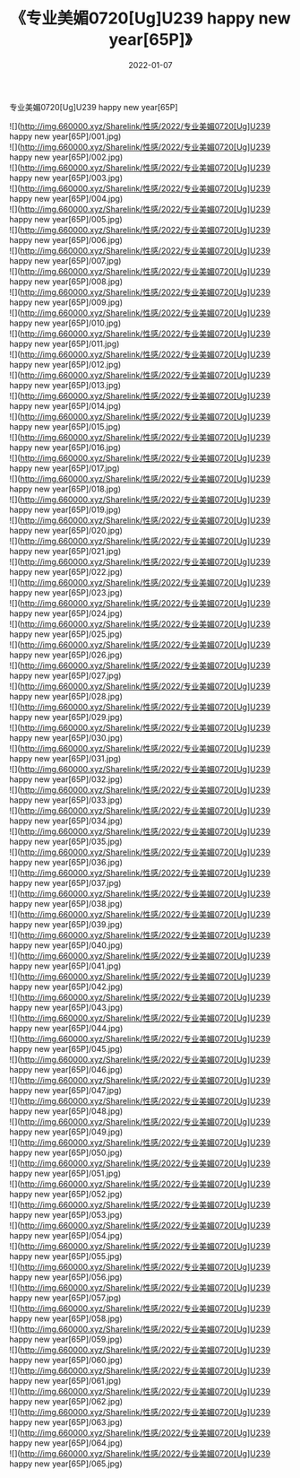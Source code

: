 ﻿---
layout: post
title:  《专业美媚0720[Ug]U239 happy new year[65P]》
date:   2022-01-07
img: http://img.660000.xyz/Sharelink/性感/2022/专业美媚0720[Ug]U239 happy new year[65P]/000.jpg
categories: [美女, 清纯, 唯美]
---

专业美媚0720[Ug]U239 happy new year[65P]

  ![](http://img.660000.xyz/Sharelink/性感/2022/专业美媚0720[Ug]U239 happy new year[65P]/001.jpg) <br> ![](http://img.660000.xyz/Sharelink/性感/2022/专业美媚0720[Ug]U239 happy new year[65P]/002.jpg) <br> ![](http://img.660000.xyz/Sharelink/性感/2022/专业美媚0720[Ug]U239 happy new year[65P]/003.jpg) <br> ![](http://img.660000.xyz/Sharelink/性感/2022/专业美媚0720[Ug]U239 happy new year[65P]/004.jpg) <br> ![](http://img.660000.xyz/Sharelink/性感/2022/专业美媚0720[Ug]U239 happy new year[65P]/005.jpg) <br> ![](http://img.660000.xyz/Sharelink/性感/2022/专业美媚0720[Ug]U239 happy new year[65P]/006.jpg) <br> ![](http://img.660000.xyz/Sharelink/性感/2022/专业美媚0720[Ug]U239 happy new year[65P]/007.jpg) <br> ![](http://img.660000.xyz/Sharelink/性感/2022/专业美媚0720[Ug]U239 happy new year[65P]/008.jpg) <br> ![](http://img.660000.xyz/Sharelink/性感/2022/专业美媚0720[Ug]U239 happy new year[65P]/009.jpg) <br> ![](http://img.660000.xyz/Sharelink/性感/2022/专业美媚0720[Ug]U239 happy new year[65P]/010.jpg) <br> ![](http://img.660000.xyz/Sharelink/性感/2022/专业美媚0720[Ug]U239 happy new year[65P]/011.jpg) <br> ![](http://img.660000.xyz/Sharelink/性感/2022/专业美媚0720[Ug]U239 happy new year[65P]/012.jpg) <br> ![](http://img.660000.xyz/Sharelink/性感/2022/专业美媚0720[Ug]U239 happy new year[65P]/013.jpg) <br> ![](http://img.660000.xyz/Sharelink/性感/2022/专业美媚0720[Ug]U239 happy new year[65P]/014.jpg) <br> ![](http://img.660000.xyz/Sharelink/性感/2022/专业美媚0720[Ug]U239 happy new year[65P]/015.jpg) <br> ![](http://img.660000.xyz/Sharelink/性感/2022/专业美媚0720[Ug]U239 happy new year[65P]/016.jpg) <br> ![](http://img.660000.xyz/Sharelink/性感/2022/专业美媚0720[Ug]U239 happy new year[65P]/017.jpg) <br> ![](http://img.660000.xyz/Sharelink/性感/2022/专业美媚0720[Ug]U239 happy new year[65P]/018.jpg) <br> ![](http://img.660000.xyz/Sharelink/性感/2022/专业美媚0720[Ug]U239 happy new year[65P]/019.jpg) <br> ![](http://img.660000.xyz/Sharelink/性感/2022/专业美媚0720[Ug]U239 happy new year[65P]/020.jpg) <br> ![](http://img.660000.xyz/Sharelink/性感/2022/专业美媚0720[Ug]U239 happy new year[65P]/021.jpg) <br> ![](http://img.660000.xyz/Sharelink/性感/2022/专业美媚0720[Ug]U239 happy new year[65P]/022.jpg) <br> ![](http://img.660000.xyz/Sharelink/性感/2022/专业美媚0720[Ug]U239 happy new year[65P]/023.jpg) <br> ![](http://img.660000.xyz/Sharelink/性感/2022/专业美媚0720[Ug]U239 happy new year[65P]/024.jpg) <br> ![](http://img.660000.xyz/Sharelink/性感/2022/专业美媚0720[Ug]U239 happy new year[65P]/025.jpg) <br> ![](http://img.660000.xyz/Sharelink/性感/2022/专业美媚0720[Ug]U239 happy new year[65P]/026.jpg) <br> ![](http://img.660000.xyz/Sharelink/性感/2022/专业美媚0720[Ug]U239 happy new year[65P]/027.jpg) <br> ![](http://img.660000.xyz/Sharelink/性感/2022/专业美媚0720[Ug]U239 happy new year[65P]/028.jpg) <br> ![](http://img.660000.xyz/Sharelink/性感/2022/专业美媚0720[Ug]U239 happy new year[65P]/029.jpg) <br> ![](http://img.660000.xyz/Sharelink/性感/2022/专业美媚0720[Ug]U239 happy new year[65P]/030.jpg) <br> ![](http://img.660000.xyz/Sharelink/性感/2022/专业美媚0720[Ug]U239 happy new year[65P]/031.jpg) <br> ![](http://img.660000.xyz/Sharelink/性感/2022/专业美媚0720[Ug]U239 happy new year[65P]/032.jpg) <br> ![](http://img.660000.xyz/Sharelink/性感/2022/专业美媚0720[Ug]U239 happy new year[65P]/033.jpg) <br> ![](http://img.660000.xyz/Sharelink/性感/2022/专业美媚0720[Ug]U239 happy new year[65P]/034.jpg) <br> ![](http://img.660000.xyz/Sharelink/性感/2022/专业美媚0720[Ug]U239 happy new year[65P]/035.jpg) <br> ![](http://img.660000.xyz/Sharelink/性感/2022/专业美媚0720[Ug]U239 happy new year[65P]/036.jpg) <br> ![](http://img.660000.xyz/Sharelink/性感/2022/专业美媚0720[Ug]U239 happy new year[65P]/037.jpg) <br> ![](http://img.660000.xyz/Sharelink/性感/2022/专业美媚0720[Ug]U239 happy new year[65P]/038.jpg) <br> ![](http://img.660000.xyz/Sharelink/性感/2022/专业美媚0720[Ug]U239 happy new year[65P]/039.jpg) <br> ![](http://img.660000.xyz/Sharelink/性感/2022/专业美媚0720[Ug]U239 happy new year[65P]/040.jpg) <br> ![](http://img.660000.xyz/Sharelink/性感/2022/专业美媚0720[Ug]U239 happy new year[65P]/041.jpg) <br> ![](http://img.660000.xyz/Sharelink/性感/2022/专业美媚0720[Ug]U239 happy new year[65P]/042.jpg) <br> ![](http://img.660000.xyz/Sharelink/性感/2022/专业美媚0720[Ug]U239 happy new year[65P]/043.jpg) <br> ![](http://img.660000.xyz/Sharelink/性感/2022/专业美媚0720[Ug]U239 happy new year[65P]/044.jpg) <br> ![](http://img.660000.xyz/Sharelink/性感/2022/专业美媚0720[Ug]U239 happy new year[65P]/045.jpg) <br> ![](http://img.660000.xyz/Sharelink/性感/2022/专业美媚0720[Ug]U239 happy new year[65P]/046.jpg) <br> ![](http://img.660000.xyz/Sharelink/性感/2022/专业美媚0720[Ug]U239 happy new year[65P]/047.jpg) <br> ![](http://img.660000.xyz/Sharelink/性感/2022/专业美媚0720[Ug]U239 happy new year[65P]/048.jpg) <br> ![](http://img.660000.xyz/Sharelink/性感/2022/专业美媚0720[Ug]U239 happy new year[65P]/049.jpg) <br> ![](http://img.660000.xyz/Sharelink/性感/2022/专业美媚0720[Ug]U239 happy new year[65P]/050.jpg) <br> ![](http://img.660000.xyz/Sharelink/性感/2022/专业美媚0720[Ug]U239 happy new year[65P]/051.jpg) <br> ![](http://img.660000.xyz/Sharelink/性感/2022/专业美媚0720[Ug]U239 happy new year[65P]/052.jpg) <br> ![](http://img.660000.xyz/Sharelink/性感/2022/专业美媚0720[Ug]U239 happy new year[65P]/053.jpg) <br> ![](http://img.660000.xyz/Sharelink/性感/2022/专业美媚0720[Ug]U239 happy new year[65P]/054.jpg) <br> ![](http://img.660000.xyz/Sharelink/性感/2022/专业美媚0720[Ug]U239 happy new year[65P]/055.jpg) <br> ![](http://img.660000.xyz/Sharelink/性感/2022/专业美媚0720[Ug]U239 happy new year[65P]/056.jpg) <br> ![](http://img.660000.xyz/Sharelink/性感/2022/专业美媚0720[Ug]U239 happy new year[65P]/057.jpg) <br> ![](http://img.660000.xyz/Sharelink/性感/2022/专业美媚0720[Ug]U239 happy new year[65P]/058.jpg) <br> ![](http://img.660000.xyz/Sharelink/性感/2022/专业美媚0720[Ug]U239 happy new year[65P]/059.jpg) <br> ![](http://img.660000.xyz/Sharelink/性感/2022/专业美媚0720[Ug]U239 happy new year[65P]/060.jpg) <br> ![](http://img.660000.xyz/Sharelink/性感/2022/专业美媚0720[Ug]U239 happy new year[65P]/061.jpg) <br> ![](http://img.660000.xyz/Sharelink/性感/2022/专业美媚0720[Ug]U239 happy new year[65P]/062.jpg) <br> ![](http://img.660000.xyz/Sharelink/性感/2022/专业美媚0720[Ug]U239 happy new year[65P]/063.jpg) <br> ![](http://img.660000.xyz/Sharelink/性感/2022/专业美媚0720[Ug]U239 happy new year[65P]/064.jpg) <br> ![](http://img.660000.xyz/Sharelink/性感/2022/专业美媚0720[Ug]U239 happy new year[65P]/065.jpg) <br>